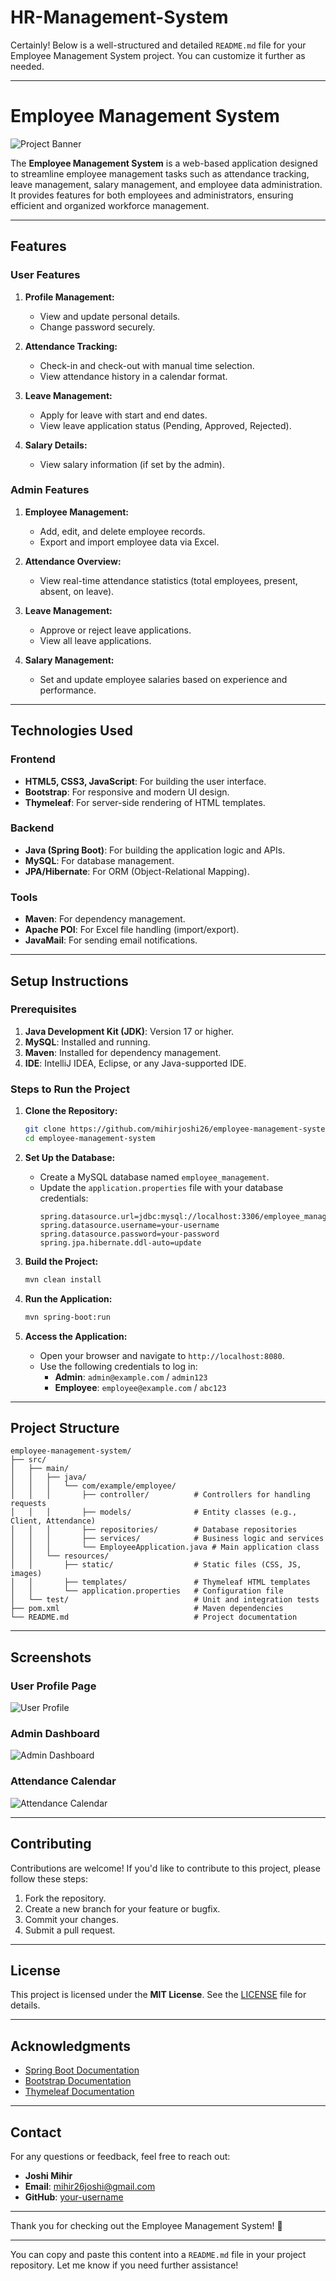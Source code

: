 # HR-Management-System

Certainly! Below is a well-structured and detailed `README.md` file for your Employee Management System project. You can customize it further as needed.

---

# Employee Management System

![Project Banner](![image](https://github.com/user-attachments/assets/7fe13c2e-d915-4b3a-b9ed-950f2369b8b3)
) <!-- Add a banner image if available -->

The **Employee Management System** is a web-based application designed to streamline employee management tasks such as attendance tracking, leave management, salary management, and employee data administration. It provides features for both employees and administrators, ensuring efficient and organized workforce management.

---

## Features

### **User Features**
1. **Profile Management:**
   - View and update personal details.
   - Change password securely.

2. **Attendance Tracking:**
   - Check-in and check-out with manual time selection.
   - View attendance history in a calendar format.

3. **Leave Management:**
   - Apply for leave with start and end dates.
   - View leave application status (Pending, Approved, Rejected).

4. **Salary Details:**
   - View salary information (if set by the admin).

### **Admin Features**
1. **Employee Management:**
   - Add, edit, and delete employee records.
   - Export and import employee data via Excel.

2. **Attendance Overview:**
   - View real-time attendance statistics (total employees, present, absent, on leave).

3. **Leave Management:**
   - Approve or reject leave applications.
   - View all leave applications.

4. **Salary Management:**
   - Set and update employee salaries based on experience and performance.

---

## Technologies Used

### **Frontend**
- **HTML5, CSS3, JavaScript**: For building the user interface.
- **Bootstrap**: For responsive and modern UI design.
- **Thymeleaf**: For server-side rendering of HTML templates.

### **Backend**
- **Java (Spring Boot)**: For building the application logic and APIs.
- **MySQL**: For database management.
- **JPA/Hibernate**: For ORM (Object-Relational Mapping).

### **Tools**
- **Maven**: For dependency management.
- **Apache POI**: For Excel file handling (import/export).
- **JavaMail**: For sending email notifications.

---

## Setup Instructions

### **Prerequisites**
1. **Java Development Kit (JDK)**: Version 17 or higher.
2. **MySQL**: Installed and running.
3. **Maven**: Installed for dependency management.
4. **IDE**: IntelliJ IDEA, Eclipse, or any Java-supported IDE.

### **Steps to Run the Project**
1. **Clone the Repository:**
   ```bash
   git clone https://github.com/mihirjoshi26/employee-management-system.git
   cd employee-management-system
   ```

2. **Set Up the Database:**
   - Create a MySQL database named `employee_management`.
   - Update the `application.properties` file with your database credentials:
     ```properties
     spring.datasource.url=jdbc:mysql://localhost:3306/employee_management
     spring.datasource.username=your-username
     spring.datasource.password=your-password
     spring.jpa.hibernate.ddl-auto=update
     ```

3. **Build the Project:**
   ```bash
   mvn clean install
   ```

4. **Run the Application:**
   ```bash
   mvn spring-boot:run
   ```

5. **Access the Application:**
   - Open your browser and navigate to `http://localhost:8080`.
   - Use the following credentials to log in:
     - **Admin**: `admin@example.com` / `admin123`
     - **Employee**: `employee@example.com` / `abc123`

---

## Project Structure

```
employee-management-system/
├── src/
│   ├── main/
│   │   ├── java/
│   │   │   └── com/example/employee/
│   │   │       ├── controller/          # Controllers for handling requests
│   │   │       ├── models/              # Entity classes (e.g., Client, Attendance)
│   │   │       ├── repositories/        # Database repositories
│   │   │       ├── services/            # Business logic and services
│   │   │       └── EmployeeApplication.java # Main application class
│   │   └── resources/
│   │       ├── static/                  # Static files (CSS, JS, images)
│   │       ├── templates/               # Thymeleaf HTML templates
│   │       └── application.properties   # Configuration file
│   └── test/                            # Unit and integration tests
├── pom.xml                              # Maven dependencies
└── README.md                            # Project documentation
```

---

## Screenshots

### **User Profile Page**
![User Profile](![image](https://github.com/user-attachments/assets/f8a22bd2-a1eb-4dcf-9ad3-1c23dfae3e0c)
)

### **Admin Dashboard**
![Admin Dashboard](![image](https://github.com/user-attachments/assets/de26c06d-b1ac-4de8-9df9-0edeb62fbc0d)
)

### **Attendance Calendar**
![Attendance Calendar](![image](https://github.com/user-attachments/assets/563d977e-9db5-4c4c-a343-7e1b0aada7b9)
)

---

## Contributing

Contributions are welcome! If you'd like to contribute to this project, please follow these steps:
1. Fork the repository.
2. Create a new branch for your feature or bugfix.
3. Commit your changes.
4. Submit a pull request.

---

## License

This project is licensed under the **MIT License**. See the [LICENSE](LICENSE) file for details.

---

## Acknowledgments

- [Spring Boot Documentation](https://spring.io/projects/spring-boot)
- [Bootstrap Documentation](https://getbootstrap.com/docs/)
- [Thymeleaf Documentation](https://www.thymeleaf.org/doc/)

---

## Contact

For any questions or feedback, feel free to reach out:

- **Joshi Mihir**  
- **Email**: mihir26joshi@gmail.com  
- **GitHub**: [your-username](https://github.com/mihirjoshi26)

---

Thank you for checking out the Employee Management System! 🚀

---

You can copy and paste this content into a `README.md` file in your project repository. Let me know if you need further assistance!
